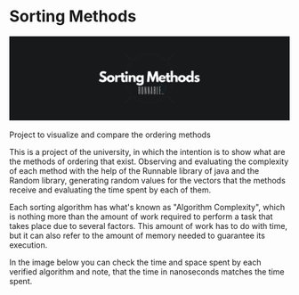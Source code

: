 # Sorting Methods
![Banner](/Sorting_App.png?raw=true)

Project to visualize and compare the ordering methods

This is a project of the university, in which the intention is to show what are the methods of ordering that exist.
Observing and evaluating the complexity of each method with the help of the Runnable library of java and the Random library, generating random values for the vectors that the methods receive and evaluating the time spent by each of them.

Each sorting algorithm has what's known as "Algorithm Complexity", which is nothing more than the amount of work required to perform a task that takes place due to several factors.
This amount of work has to do with time, but it can also refer to the amount of memory needed to guarantee its execution.

In the image below you can check the time and space spent by each verified algorithm and note, that the time in nanoseconds matches the time spent.